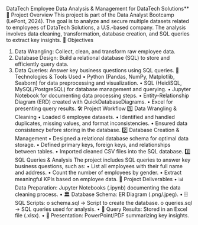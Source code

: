 DataTech
Employee Data Analysis & Management for DataTech Solutions**
📌 Project Overview
This project is part of the Data Analyst Bootcamp (LePont, 2024). The goal is to analyze and secure multiple datasets related to employees of DataTech Solutions, a U.S.-based company. The analysis involves data cleaning, transformation, database creation, and SQL queries to extract key insights.
🎯 Objectives
1.	Data Wrangling: Collect, clean, and transform raw employee data.
2.	Database Design: Build a relational database (SQL) to store and efficiently query data.
3.	Data Queries: Answer key business questions using SQL queries.
🔧 Technologies & Tools Used
•	Python (Pandas, NumPy, Matplotlib, Seaborn) for data preprocessing and visualization.
•	SQL (HeidiSQL, MySQL/PostgreSQL) for database management and querying.
•	Jupyter Notebook for documenting data processing steps.
•	Entity-Relationship Diagram (ERD) created with QuickDatabaseDiagrams.
•	Excel for presenting query results.
🛠 Project Workflow
1️⃣ Data Wrangling & Cleaning
•	Loaded 6 employee datasets.
•	Identified and handled duplicates, missing values, and format inconsistencies.
•	Ensured data consistency before storing in the database.
2️⃣ Database Creation & Management
•	Designed a relational database schema for optimal data storage.
•	Defined primary keys, foreign keys, and relationships between tables.
•	Imported cleaned CSV files into the SQL database.
3️⃣ SQL Queries & Analysis
The project includes SQL queries to answer key business questions, such as:
•	List all employees with their full name and address.
•	Count the number of employees by gender.
•	Extract meaningful KPIs based on employee data.
📂 Project Deliverables
•	📊 Data Preparation: Jupyter Notebooks (.ipynb) documenting the data cleaning process.
•	🏛 Database Schema: ER Diagram (.png/.jpeg).
•	🗄 SQL Scripts:
o	schema.sql → Script to create the database.
o	queries.sql → SQL queries used for analysis.
•	📑 Query Results: Stored in an Excel file (.xlsx).
•	🎤 Presentation: PowerPoint/PDF summarizing key insights.

